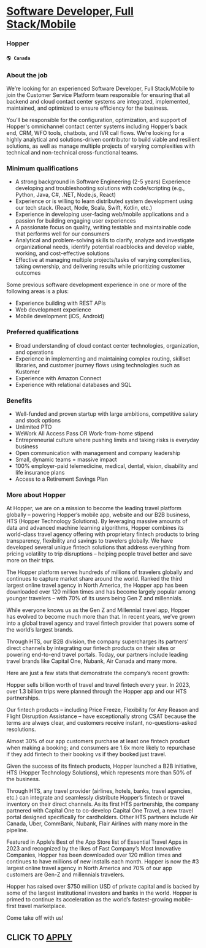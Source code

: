# [Software Developer, Full Stack/Mobile](https://www.remotewlb.com/apply/software-developer-full-stack-mobile-39812)  
### Hopper  
#### `🌎 Canada`  

### About the job

We’re looking for an experienced Software Developer, Full Stack/Mobile to join the Customer Service Platform team responsible for ensuring that all backend and cloud contact center systems are integrated, implemented, maintained, and optimized to ensure efficiency for the business.

You’ll be responsible for the configuration, optimization, and support of Hopper's omnichannel contact center systems including Hopper’s back end, CRM, WFO tools, chatbots, and IVR call flows. We’re looking for a highly analytical and solutions-driven contributor to build viable and resilient solutions, as well as manage multiple projects of varying complexities with technical and non-technical cross-functional teams.

### Minimum qualifications

  * A strong background in Software Engineering (2-5 years) Experience developing and troubleshooting solutions with code/scripting (e.g., Python, Java, C#, .NET, Node.js, React)
  * Experience or is willing to learn distributed system development using our tech stack. (React, Node, Scala, Swift, Kotlin, etc.)
  * Experience in developing user-facing web/mobile applications and a passion for building engaging user experiences
  * A passionate focus on quality, writing testable and maintainable code that performs well for our consumers
  * Analytical and problem-solving skills to clarify, analyze and investigate organizational needs, identify potential roadblocks and develop viable, working, and cost-effective solutions
  * Effective at managing multiple projects/tasks of varying complexities, taking ownership, and delivering results while prioritizing customer outcomes

Some previous software development experience in one or more of the following areas is a plus:

  * Experience building with REST APIs 
  * Web development experience
  * Mobile development (iOS, Android) 

### Preferred qualifications

  * Broad understanding of cloud contact center technologies, organization, and operations 
  * Experience in implementing and maintaining complex routing, skillset libraries, and customer journey flows using technologies such as Kustomer
  * Experience with Amazon Connect 
  * Experience with relational databases and SQL

### Benefits

  * Well-funded and proven startup with large ambitions, competitive salary and stock options
  * Unlimited PTO
  * WeWork All Access Pass OR Work-from-home stipend
  * Entrepreneurial culture where pushing limits and taking risks is everyday business
  * Open communication with management and company leadership
  * Small, dynamic teams = massive impact
  * 100% employer-paid telemedicine, medical, dental, vision, disability and life insurance plans
  * Access to a Retirement Savings Plan

### More about Hopper

At Hopper, we are on a mission to become the leading travel platform globally – powering Hopper’s mobile app, website and our B2B business, HTS (Hopper Technology Solutions). By leveraging massive amounts of data and advanced machine learning algorithms, Hopper combines its world-class travel agency offering with proprietary fintech products to bring transparency, flexibility and savings to travelers globally. We have developed several unique fintech solutions that address everything from pricing volatility to trip disruptions – helping people travel better and save more on their trips.

The Hopper platform serves hundreds of millions of travelers globally and continues to capture market share around the world. Ranked the third largest online travel agency in North America, the Hopper app has been downloaded over 120 million times and has become largely popular among younger travelers – with 70% of its users being Gen Z and millennials.

While everyone knows us as the Gen Z and Millennial travel app, Hopper has evolved to become much more than that. In recent years, we’ve grown into a global travel agency and travel fintech provider that powers some of the world’s largest brands.

Through HTS, our B2B division, the company supercharges its partners’ direct channels by integrating our fintech products on their sites or powering end-to-end travel portals. Today, our partners include leading travel brands like Capital One, Nubank, Air Canada and many more.

Here are just a few stats that demonstrate the company’s recent growth:

Hopper sells billion worth of travel and travel fintech every year. In 2023, over 1.3 billion trips were planned through the Hopper app and our HTS partnerships.

Our fintech products – including Price Freeze, Flexibility for Any Reason and Flight Disruption Assistance – have exceptionally strong CSAT because the terms are always clear, and customers receive instant, no-questions-asked resolutions.

Almost 30% of our app customers purchase at least one fintech product when making a booking; and consumers are 1.6x more likely to repurchase if they add fintech to their booking vs if they booked just travel.

Given the success of its fintech products, Hopper launched a B2B initiative, HTS (Hopper Technology Solutions), which represents more than 50% of the business.

Through HTS, any travel provider (airlines, hotels, banks, travel agencies, etc.) can integrate and seamlessly distribute Hopper’s fintech or travel inventory on their direct channels. As its first HTS partnership, the company partnered with Capital One to co-develop Capital One Travel, a new travel portal designed specifically for cardholders. Other HTS partners include Air Canada, Uber, CommBank, Nubank, Flair Airlines with many more in the pipeline.

Featured in Apple’s Best of the App Store list of Essential Travel Apps in 2023 and recognized by the likes of Fast Company’s Most Innovative Companies, Hopper has been downloaded over 120 million times and continues to have millions of new installs each month. Hopper is now the #3 largest online travel agency in North America and 70% of our app customers are Gen-Z and millennials travelers.

Hopper has raised over $750 million USD of private capital and is backed by some of the largest institutional investors and banks in the world. Hopper is primed to continue its acceleration as the world’s fastest-growing mobile-first travel marketplace.

Come take off with us!

  
## CLICK TO [APPLY](https://www.remotewlb.com/apply/software-developer-full-stack-mobile-39812)

